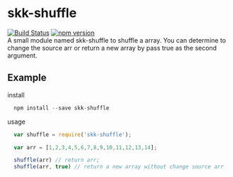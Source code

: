 # skk-shuffle
[![Build Status](https://www.travis-ci.org/softkaikai/skk-shuffle.svg?branch=master)](https://www.travis-ci.org/softkaikai/skk-shuffle)
[![npm version](https://badge.fury.io/js/skk-shuffle.svg)](https://badge.fury.io/js/skk-shuffle)<br />
A small module named skk-shuffle to shuffle a array. You can determine to change the source arr or return a new array by pass true as the second argument.
## Example
install
``` javascript
  npm install --save skk-shuffle
```
usage
``` javascript
  var shuffle = require('skk-shuffle');

  var arr = [1,2,3,4,5,6,7,8,9,10,11,12,13,14];

  shuffle(arr) // return arr;
  shuffle(arr, true) // return a new array without change source arr
```
